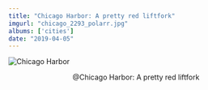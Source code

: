```yaml
---
title: "Chicago Harbor: A pretty red liftfork"
imgurl: "chicago_2293_polarr.jpg"
albums: ['cities']
date: "2019-04-05"
---
```

![Chicago Harbor](https://apfbvvpren.cloudimg.io/width/cdn/n/n/https://raw.githubusercontent.com/wpix/solid-pipix/master/photos/chicago_2293_polarr.jpg)
<center>@Chicago Harbor: A pretty red liftfork</center>
